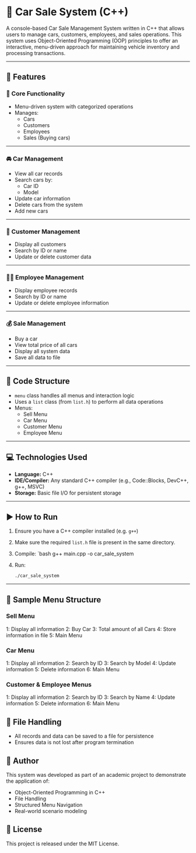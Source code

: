 # 🚗 Car Sale System (C++)

A console-based Car Sale Management System written in C++ that allows users to manage cars, customers, employees, and sales operations. This system uses Object-Oriented Programming (OOP) principles to offer an interactive, menu-driven approach for maintaining vehicle inventory and processing transactions.

---

## 📌 Features

### 🔧 Core Functionality
- Menu-driven system with categorized operations
- Manages:
  - Cars
  - Customers
  - Employees
  - Sales (Buying cars)

---

### 🚘 Car Management
- View all car records
- Search cars by:
  - Car ID
  - Model
- Update car information
- Delete cars from the system
- Add new cars

---

### 🧍 Customer Management
- Display all customers
- Search by ID or name
- Update or delete customer data

---

### 🧑‍💼 Employee Management
- Display employee records
- Search by ID or name
- Update or delete employee information

---

### 💰 Sale Management
- Buy a car
- View total price of all cars
- Display all system data
- Save all data to file

---

## 🧱 Code Structure

- `menu` class handles all menus and interaction logic
- Uses a `list` class (from `list.h`) to perform all data operations
- Menus:
  - Sell Menu
  - Car Menu
  - Customer Menu
  - Employee Menu

---

## 💻 Technologies Used

- **Language:** C++
- **IDE/Compiler:** Any standard C++ compiler (e.g., Code::Blocks, DevC++, g++, MSVC)
- **Storage:** Basic file I/O for persistent storage

---

## ▶️ How to Run

1. Ensure you have a C++ compiler installed (e.g. `g++`)
2. Make sure the required `list.h` file is present in the same directory.
3. Compile:
   `bash
   g++ main.cpp -o car_sale_system

4. Run:

   ```bash
   ./car_sale_system
   ```

---

## 🧭 Sample Menu Structure

### Sell Menu

1: Display all information
2: Buy Car
3: Total amount of all Cars
4: Store information in file
5: Main Menu


### Car Menu

1: Display all information
2: Search by ID
3: Search by Model
4: Update information
5: Delete information
6: Main Menu


### Customer & Employee Menus

1: Display all information
2: Search by ID
3: Search by Name
4: Update information
5: Delete information
6: Main Menu


## 📁 File Handling

* All records and data can be saved to a file for persistence
* Ensures data is not lost after program termination

## 🙌 Author

This system was developed as part of an academic project to demonstrate the application of:

* Object-Oriented Programming in C++
* File Handling
* Structured Menu Navigation
* Real-world scenario modeling

## 📄 License

This project is released under the MIT License.
